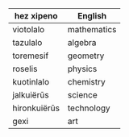 |hez xipeno|English|
|-|-|
|viotolalo|mathematics|
|tazulalo|algebra|
|toremesif|geometry|
|roselis|physics|
|kuotinlalo|chemistry|
|jalkuiërūs|science|
|hironkuiërūs|technology|
|gexi|art|